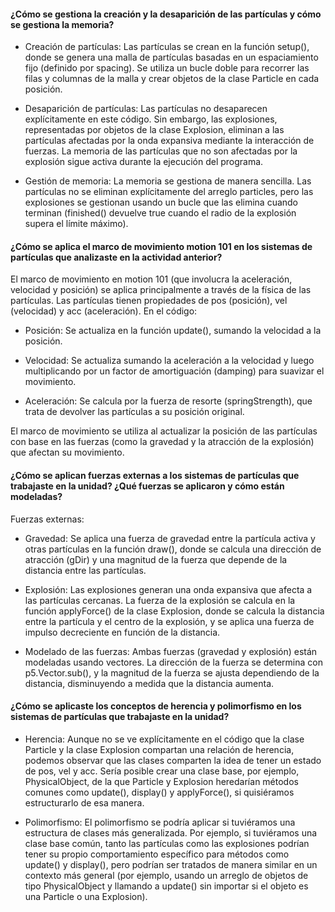#### ¿Cómo se gestiona la creación y la desaparición de las partículas y cómo se gestiona la memoria?

* Creación de partículas: Las partículas se crean en la función setup(), donde se genera una malla de partículas basadas en un espaciamiento fijo (definido por spacing). Se utiliza un bucle doble para recorrer las filas y columnas de la malla y crear objetos de la clase Particle en cada posición.

* Desaparición de partículas: Las partículas no desaparecen explícitamente en este código. Sin embargo, las explosiones, representadas por objetos de la clase Explosion, eliminan a las partículas afectadas por la onda expansiva mediante la interacción de fuerzas. La memoria de las partículas que no son afectadas por la explosión sigue activa durante la ejecución del programa.

* Gestión de memoria: La memoria se gestiona de manera sencilla. Las partículas no se eliminan explícitamente del arreglo particles, pero las explosiones se gestionan usando un bucle que las elimina cuando terminan (finished() devuelve true cuando el radio de la explosión supera el límite máximo).

#### ¿Cómo se aplica el marco de movimiento motion 101 en los sistemas de partículas que analizaste en la actividad anterior?

El marco de movimiento en motion 101 (que involucra la aceleración, velocidad y posición) se aplica principalmente a través de la física de las partículas. Las partículas tienen propiedades de pos (posición), vel (velocidad) y acc (aceleración). En el código:

* Posición: Se actualiza en la función update(), sumando la velocidad a la posición.

* Velocidad: Se actualiza sumando la aceleración a la velocidad y luego multiplicando por un factor de amortiguación (damping) para suavizar el movimiento.

* Aceleración: Se calcula por la fuerza de resorte (springStrength), que trata de devolver las partículas a su posición original.

El marco de movimiento se utiliza al actualizar la posición de las partículas con base en las fuerzas (como la gravedad y la atracción de la explosión) que afectan su movimiento.

#### ¿Cómo se aplican fuerzas externas a los sistemas de partículas que trabajaste en la unidad? ¿Qué fuerzas se aplicaron y cómo están modeladas?

Fuerzas externas:

* Gravedad: Se aplica una fuerza de gravedad entre la partícula activa y otras partículas en la función draw(), donde se calcula una dirección de atracción (gDir) y una magnitud de la fuerza que depende de la distancia entre las partículas.

* Explosión: Las explosiones generan una onda expansiva que afecta a las partículas cercanas. La fuerza de la explosión se calcula en la función applyForce() de la clase Explosion, donde se calcula la distancia entre la partícula y el centro de la explosión, y se aplica una fuerza de impulso decreciente en función de la distancia.

* Modelado de las fuerzas: Ambas fuerzas (gravedad y explosión) están modeladas usando vectores. La dirección de la fuerza se determina con p5.Vector.sub(), y la magnitud de la fuerza se ajusta dependiendo de la distancia, disminuyendo a medida que la distancia aumenta.

#### ¿Cómo se aplicaste los conceptos de herencia y polimorfismo en los sistemas de partículas que trabajaste en la unidad?

* Herencia: Aunque no se ve explícitamente en el código que la clase Particle y la clase Explosion compartan una relación de herencia, podemos observar que las clases comparten la idea de tener un estado de pos, vel y acc. Sería posible crear una clase base, por ejemplo, PhysicalObject, de la que Particle y Explosion heredarían métodos comunes como update(), display() y applyForce(), si quisiéramos estructurarlo de esa manera.

* Polimorfismo: El polimorfismo se podría aplicar si tuviéramos una estructura de clases más generalizada. Por ejemplo, si tuviéramos una clase base común, tanto las partículas como las explosiones podrían tener su propio comportamiento específico para métodos como update() y display(), pero podrían ser tratados de manera similar en un contexto más general (por ejemplo, usando un arreglo de objetos de tipo PhysicalObject y llamando a update() sin importar si el objeto es una Particle o una Explosion).
